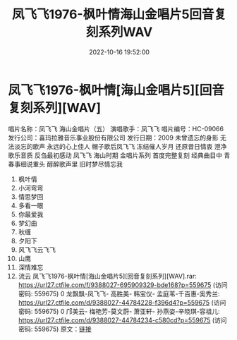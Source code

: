 ﻿---
title: 凤飞飞1976-枫叶情海山金唱片5回音复刻系列WAV
date: 2022-10-16 19:52:00
categories: WAV车载音乐、镜像
tags: 华语中文
---
# 凤飞飞1976-枫叶情[海山金唱片5][回音复刻系列][WAV]

唱片名称：凤飞飞 海山金唱片（五）
演唱歌手：凤飞飞
唱片编号：HC-09066
发行公司：喜玛拉雅音乐事业股份有限公司
发行日期：2009
未曾遗忘的身影 无法淡忘的歌声
永远的心上佳人 帽子歌后凤飞飞
冻结催人岁月 还原昔日情衷 澄净歌乐音质 反刍最初感动
凤飞飞 海山时期 金唱片系列 首度完整复刻
经典曲目中 青春事细说重头
醇醉歌声里 旧时梦尽情忘我
01. 枫叶情
02. 小河弯弯
03. 情思梦回
04. 多看一眼
05. 你最爱我
06. 梦幻曲
07. 秋缠
08. 夕阳下
09. 风飞飞云飞飞
10. 山鹰
11. 深情难忘
12. 流云
凤飞飞1976-枫叶情[海山金唱片5][回音复刻系列][WAV].rar:
https://url27.ctfile.com/f/9388027-695909329-bde168?p=559675
(访问密码: 559675)
0 龙飘飘-凤飞飞- 高胜美- 韩宝仪- 孟庭苇-千百惠-奚秀兰: https://url27.ctfile.com/d/9388027-44784228-f396d4?p=559675
(访问密码: 559675)
0 邝美云- 梅艳芳-莫文蔚- 萧亚轩- 孙燕姿-辛晓琪-容祖儿: https://url27.ctfile.com/d/9388027-44784234-c580cd?p=559675
(访问密码: 559675)
原文：[链接](https://blog.sina.com.cn/s/blog_1647c7e7601030zxm.html)